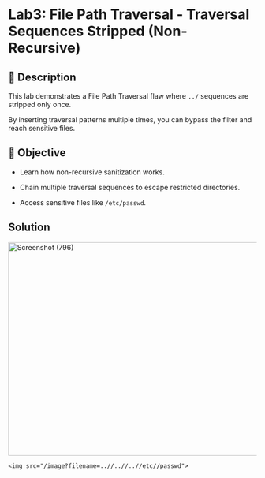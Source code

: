 # Lab3: File Path Traversal - Traversal Sequences Stripped (Non-Recursive)

## 📝 Description

This lab demonstrates a File Path Traversal flaw where `../` sequences are stripped only once.

By inserting traversal patterns multiple times, you can bypass the filter and reach sensitive files.

## 🎯 Objective

- Learn how non-recursive sanitization works.

- Chain multiple traversal sequences to escape restricted directories.

- Access sensitive files like `/etc/passwd`.

## Solution

<img width="1366" height="433" alt="Screenshot (796)" src="https://github.com/user-attachments/assets/c4a838dc-788b-45f4-bb30-448b2ecad849" />

```
<img src="/image?filename=..//..//..//etc//passwd">
```
